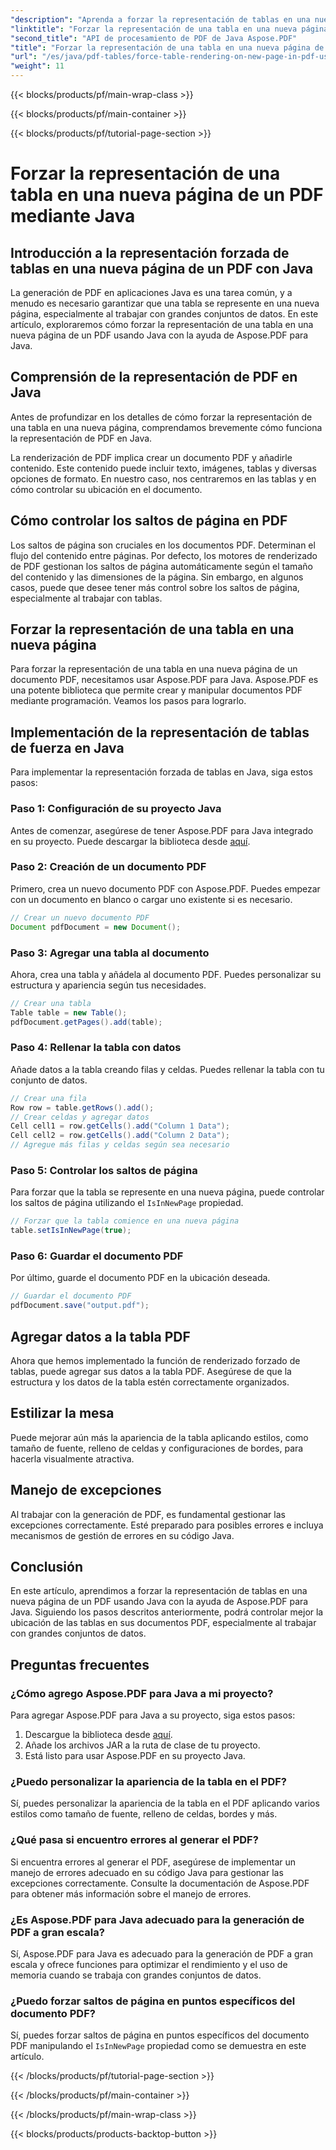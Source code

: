 ```yaml
---
"description": "Aprenda a forzar la representación de tablas en una nueva página de un PDF usando Java con Aspose.PDF. Esta guía paso a paso incluye el código fuente y consejos de expertos para un formato PDF preciso."
"linktitle": "Forzar la representación de una tabla en una nueva página de un PDF mediante Java"
"second_title": "API de procesamiento de PDF de Java Aspose.PDF"
"title": "Forzar la representación de una tabla en una nueva página de un PDF mediante Java"
"url": "/es/java/pdf-tables/force-table-rendering-on-new-page-in-pdf-using-java/"
"weight": 11
---
```


{{< blocks/products/pf/main-wrap-class >}}

{{< blocks/products/pf/main-container >}}

{{< blocks/products/pf/tutorial-page-section >}}

# Forzar la representación de una tabla en una nueva página de un PDF mediante Java


## Introducción a la representación forzada de tablas en una nueva página de un PDF con Java

La generación de PDF en aplicaciones Java es una tarea común, y a menudo es necesario garantizar que una tabla se represente en una nueva página, especialmente al trabajar con grandes conjuntos de datos. En este artículo, exploraremos cómo forzar la representación de una tabla en una nueva página de un PDF usando Java con la ayuda de Aspose.PDF para Java.

## Comprensión de la representación de PDF en Java

Antes de profundizar en los detalles de cómo forzar la representación de una tabla en una nueva página, comprendamos brevemente cómo funciona la representación de PDF en Java.

La renderización de PDF implica crear un documento PDF y añadirle contenido. Este contenido puede incluir texto, imágenes, tablas y diversas opciones de formato. En nuestro caso, nos centraremos en las tablas y en cómo controlar su ubicación en el documento.

## Cómo controlar los saltos de página en PDF

Los saltos de página son cruciales en los documentos PDF. Determinan el flujo del contenido entre páginas. Por defecto, los motores de renderizado de PDF gestionan los saltos de página automáticamente según el tamaño del contenido y las dimensiones de la página. Sin embargo, en algunos casos, puede que desee tener más control sobre los saltos de página, especialmente al trabajar con tablas.

## Forzar la representación de una tabla en una nueva página

Para forzar la representación de una tabla en una nueva página de un documento PDF, necesitamos usar Aspose.PDF para Java. Aspose.PDF es una potente biblioteca que permite crear y manipular documentos PDF mediante programación. Veamos los pasos para lograrlo.

## Implementación de la representación de tablas de fuerza en Java

Para implementar la representación forzada de tablas en Java, siga estos pasos:

### Paso 1: Configuración de su proyecto Java

Antes de comenzar, asegúrese de tener Aspose.PDF para Java integrado en su proyecto. Puede descargar la biblioteca desde [aquí](https://releases.aspose.com/pdf/java/).

### Paso 2: Creación de un documento PDF

Primero, crea un nuevo documento PDF con Aspose.PDF. Puedes empezar con un documento en blanco o cargar uno existente si es necesario.

```java
// Crear un nuevo documento PDF
Document pdfDocument = new Document();
```

### Paso 3: Agregar una tabla al documento

Ahora, crea una tabla y añádela al documento PDF. Puedes personalizar su estructura y apariencia según tus necesidades.

```java
// Crear una tabla
Table table = new Table();
pdfDocument.getPages().add(table);
```

### Paso 4: Rellenar la tabla con datos

Añade datos a la tabla creando filas y celdas. Puedes rellenar la tabla con tu conjunto de datos.

```java
// Crear una fila
Row row = table.getRows().add();
// Crear celdas y agregar datos
Cell cell1 = row.getCells().add("Column 1 Data");
Cell cell2 = row.getCells().add("Column 2 Data");
// Agregue más filas y celdas según sea necesario
```

### Paso 5: Controlar los saltos de página

Para forzar que la tabla se represente en una nueva página, puede controlar los saltos de página utilizando el `IsInNewPage` propiedad.

```java
// Forzar que la tabla comience en una nueva página
table.setIsInNewPage(true);
```

### Paso 6: Guardar el documento PDF

Por último, guarde el documento PDF en la ubicación deseada.

```java
// Guardar el documento PDF
pdfDocument.save("output.pdf");
```

## Agregar datos a la tabla PDF

Ahora que hemos implementado la función de renderizado forzado de tablas, puede agregar sus datos a la tabla PDF. Asegúrese de que la estructura y los datos de la tabla estén correctamente organizados.

## Estilizar la mesa

Puede mejorar aún más la apariencia de la tabla aplicando estilos, como tamaño de fuente, relleno de celdas y configuraciones de bordes, para hacerla visualmente atractiva.

## Manejo de excepciones

Al trabajar con la generación de PDF, es fundamental gestionar las excepciones correctamente. Esté preparado para posibles errores e incluya mecanismos de gestión de errores en su código Java.

## Conclusión

En este artículo, aprendimos a forzar la representación de tablas en una nueva página de un PDF usando Java con la ayuda de Aspose.PDF para Java. Siguiendo los pasos descritos anteriormente, podrá controlar mejor la ubicación de las tablas en sus documentos PDF, especialmente al trabajar con grandes conjuntos de datos.

## Preguntas frecuentes

### ¿Cómo agrego Aspose.PDF para Java a mi proyecto?

Para agregar Aspose.PDF para Java a su proyecto, siga estos pasos:
1. Descargue la biblioteca desde [aquí](https://releases.aspose.com/pdf/java/).
2. Añade los archivos JAR a la ruta de clase de tu proyecto.
3. Está listo para usar Aspose.PDF en su proyecto Java.

### ¿Puedo personalizar la apariencia de la tabla en el PDF?

Sí, puedes personalizar la apariencia de la tabla en el PDF aplicando varios estilos como tamaño de fuente, relleno de celdas, bordes y más.

### ¿Qué pasa si encuentro errores al generar el PDF?

Si encuentra errores al generar el PDF, asegúrese de implementar un manejo de errores adecuado en su código Java para gestionar las excepciones correctamente. Consulte la documentación de Aspose.PDF para obtener más información sobre el manejo de errores.

### ¿Es Aspose.PDF para Java adecuado para la generación de PDF a gran escala?

Sí, Aspose.PDF para Java es adecuado para la generación de PDF a gran escala y ofrece funciones para optimizar el rendimiento y el uso de memoria cuando se trabaja con grandes conjuntos de datos.

### ¿Puedo forzar saltos de página en puntos específicos del documento PDF?

Sí, puedes forzar saltos de página en puntos específicos del documento PDF manipulando el `IsInNewPage` propiedad como se demuestra en este artículo.

{{< /blocks/products/pf/tutorial-page-section >}}

{{< /blocks/products/pf/main-container >}}

{{< /blocks/products/pf/main-wrap-class >}}

{{< blocks/products/products-backtop-button >}}